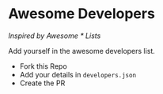# Awesome Developers

_Inspired by Awesome * Lists_

Add yourself in the awesome developers list.

  - Fork this Repo
  - Add your details in `developers.json`
  - Create the PR
